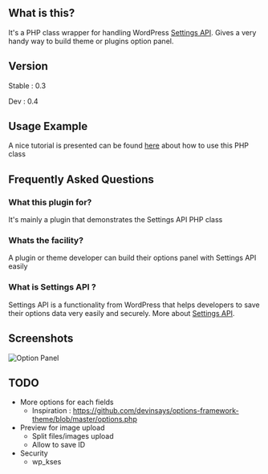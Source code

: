What is this?
---------------

It's a PHP class wrapper for handling WordPress [Settings API](http://codex.wordpress.org/Settings_API). Gives a very handy way to build theme or plugins option panel.

Version
---------------

Stable : 0.3

Dev : 0.4

Usage Example
---------------

A nice tutorial is presented can be found [here](http://tareq.wedevs.com/2012/06/wordpress-settings-api-php-class/) about how to use this PHP class

Frequently Asked Questions
---------------

### What this plugin for?

It's mainly a plugin that demonstrates the Settings API PHP class

### Whats the facility?

A plugin or theme developer can build their options panel with Settings API easily

### What is Settings API ?

Settings API is a functionality from WordPress that helps developers to save their options data very easily and securely.
More about [Settings API](http://codex.wordpress.org/Settings_API).

Screenshots
----------------------

![Option Panel](https://github.com/tareq1988/wordpress-settings-api-class/raw/master/screenshot-1.png "The options panel build on the fly using the PHP Class")

TODO
----------------------

 * More options for each fields
 	* Inspiration : https://github.com/devinsays/options-framework-theme/blob/master/options.php
 * Preview for image upload
 	* Split files/images upload
 	* Allow to save ID
 * Security
 	* wp_kses
